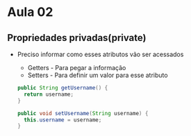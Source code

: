 # Aula 02

## Propriedades privadas(private)

- Preciso informar como esses atributos vão ser acessados

  - Getters - Para pegar a informação
  - Setters - Para definir um valor para esse atributo

  ```java
  public String getUsername() {
    return username;
  }

  public void setUsername(String username) {
    this.username = username;
  }
  ```
